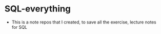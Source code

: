 # SQL-everything
- This is a note repos that I created, to save all the exercise, lecture notes for SQL 
